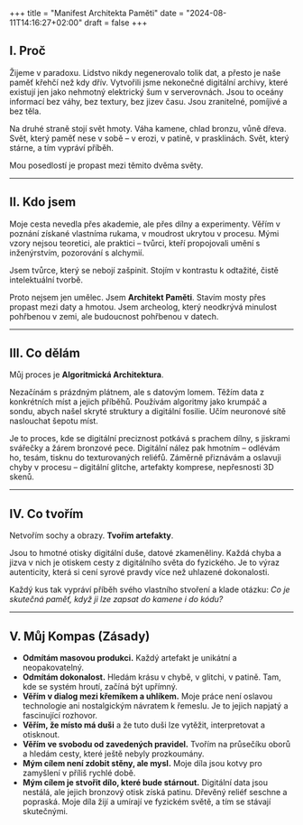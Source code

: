 +++
title = "Manifest Architekta Paměti"
date = "2024-08-11T14:16:27+02:00"
draft = false
+++


## I. Proč
Žijeme v paradoxu. Lidstvo nikdy negenerovalo tolik dat, a přesto je naše paměť křehčí než kdy dřív.
Vytvořili jsme nekonečné digitální archivy, které existují jen jako nehmotný elektrický šum v serverovnách.
Jsou to oceány informací bez váhy, bez textury, bez jizev času. Jsou zranitelné, pomíjivé a bez těla.

Na druhé straně stojí svět hmoty. Váha kamene, chlad bronzu, vůně dřeva.
Svět, který paměť nese v sobě – v erozi, v patině, v prasklinách. Svět, který stárne, a tím vypráví příběh.

Mou posedlostí je propast mezi těmito dvěma světy.

---

## II. Kdo jsem
Moje cesta nevedla přes akademie, ale přes dílny a experimenty.
Věřím v poznání získané vlastníma rukama, v moudrost ukrytou v procesu.
Mými vzory nejsou teoretici, ale praktici – tvůrci, kteří propojovali umění s inženýrstvím, pozorování s alchymií.

Jsem tvůrce, který se nebojí zašpinit.
Stojím v kontrastu k odtažité, čistě intelektuální tvorbě.

Proto nejsem jen umělec.
Jsem **Architekt Paměti**. Stavím mosty přes propast mezi daty a hmotou.
Jsem archeolog, který neodkrývá minulost pohřbenou v zemi, ale budoucnost pohřbenou v datech.

---

## III. Co dělám
Můj proces je **Algoritmická Architektura**.

Nezačínám s prázdným plátnem, ale s datovým lomem.
Těžím data z konkrétních míst a jejich příběhů.
Používám algoritmy jako krumpáč a sondu, abych našel skryté struktury a digitální fosilie.
Učím neuronové sítě naslouchat šepotu míst.

Je to proces, kde se digitální preciznost potkává s prachem dílny, s jiskrami svářečky a žárem bronzové pece.
Digitální nález pak hmotním – odlévám ho, tesám, tisknu do texturovaných reliéfů.
Záměrně přiznávám a oslavuji chyby v procesu – digitální glitche, artefakty komprese, nepřesnosti 3D skenů.

---

## IV. Co tvořím
Netvořím sochy a obrazy. **Tvořím artefakty**.

Jsou to hmotné otisky digitální duše, datové zkameněliny.
Každá chyba a jizva v nich je otiskem cesty z digitálního světa do fyzického.
Je to výraz autenticity, která si cení syrové pravdy více než uhlazené dokonalosti.

Každý kus tak vypráví příběh svého vlastního stvoření a klade otázku:
*Co je skutečná paměť, když ji lze zapsat do kamene i do kódu?*

---

## V. Můj Kompas (Zásady)
- **Odmítám masovou produkci.** Každý artefakt je unikátní a neopakovatelný.
- **Odmítám dokonalost.** Hledám krásu v chybě, v glitchi, v patině. Tam, kde se systém hroutí, začíná být upřímný.
- **Věřím v dialog mezi křemíkem a uhlíkem.** Moje práce není oslavou technologie ani nostalgickým návratem k řemeslu. Je to jejich napjatý a fascinující rozhovor.
- **Věřím, že místo má duši** a že tuto duši lze vytěžit, interpretovat a otisknout.
- **Věřím ve svobodu od zavedených pravidel.** Tvořím na průsečíku oborů a hledám cesty, které ještě nebyly prozkoumány.
- **Mým cílem není zdobit stěny, ale mysl.** Moje díla jsou kotvy pro zamyšlení v příliš rychlé době.
- **Mým cílem je stvořit dílo, které bude stárnout.** Digitální data jsou nestálá, ale jejich bronzový otisk získá patinu. Dřevěný reliéf seschne a popraská. Moje díla žijí a umírají ve fyzickém světě, a tím se stávají skutečnými.


